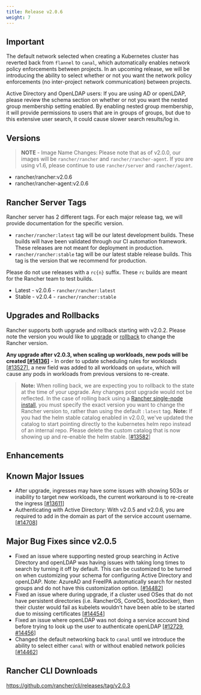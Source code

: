 ```yaml
---
title: Release v2.0.6
weight: 7
---
```


## Important

The default network selected when creating a Kubernetes cluster has reverted back from `flannel` to `canal`, which automatically enables network policy enforcements between projects.  In an upcoming release, we will be introducing the ability to select whether or not you want the network policy enforcements (no inter-project network communication) between projects.

Active Directory and OpenLDAP users: If you are using AD or openLDAP, please review the schema section on whether or not you want the nested group membership setting enabled. By enabling nested group membership, it will provide permissions to users that are in groups of groups, but due to this extensive user search, it could cause slower search results/log in.

## Versions

> **NOTE** - Image Name Changes: Please note that as of v2.0.0, our images will be `rancher/rancher` and `rancher/rancher-agent`. If you are using v1.6, please continue to use `rancher/server` and `rancher/agent`.

- rancher/rancher:v2.0.6
- rancher/rancher-agent:v2.0.6

## Rancher Server Tags

Rancher server has 2 different tags. For each major release tag, we will provide documentation for the specific version.

- `rancher/rancher:latest` tag will be our latest development builds. These builds will have been validated through our CI automation framework. These releases are not meant for deployment in production.
- `rancher/rancher:stable` tag will be our latest stable release builds. This tag is the version that we recommend for production.

Please do not use releases with a `rc{n}` suffix. These `rc` builds are meant for the Rancher team to test builds.

- Latest - v2.0.6 - `rancher/rancher:latest`
- Stable - v2.0.4 - `rancher/rancher:stable`

## Upgrades and Rollbacks

Rancher supports both upgrade and rollback starting with v2.0.2.  Please note the version you would like to [upgrade](https://rancher.com/docs/rancher/v2.x/en/upgrades/) or [rollback](https://rancher.com/docs/rancher/v2.x/en/backups/rollbacks/) to change the Rancher version.

**Any upgrade after v2.0.3, when scaling up workloads, new pods will be created [[#14136](https://github.com/rancher/rancher/issues/14136)]** - In order to update scheduling rules for workloads [[#13527](https://github.com/rancher/rancher/issues/13527)], a new field was added to all workloads on `update`, which will cause any pods in workloads from previous versions to re-create.

> **Note:** When rolling back, we are expecting you to rollback to the state at the time of your upgrade. Any changes post upgrade would not be reflected. In the case of rolling back using a [Rancher single-node install](https://rancher.com/docs/rancher/v2.x/en/installation/single-node-install/), you must specify the exact version you want to change the Rancher version to, rather than using the default `:latest` tag.
> **Note:** If you had the helm stable catalog enabled in v2.0.0, we've updated the catalog to start pointing directly to the kubernetes helm repo instead of an internal repo. Please delete the custom catalog that is now showing up and re-enable the helm stable. [[#13582](https://github.com/rancher/rancher/issues/13582)]

## Enhancements

## Known Major Issues

- After upgrade, ingresses may have some issues with showing 503s or inability to target new workloads, the current workaround is to re-create the ingress [[#13611](https://github.com/rancher/rancher/issues/13611)]
- Authenticating with Active Directory: With v2.0.5 and v2.0.6, you are required to add in the domain as part of the service account username. [[#14708](https://github.com/rancher/rancher/issues/14708)]

## Major Bug Fixes since v2.0.5

- Fixed an issue where supporting nested group searching in Active Directory and openLDAP was having issues with taking long times to search by turning it off by default. This can be customized to be turned on when customizing your schema for configuring Active Directory and openLDAP. Note: AzureAD and FreeIPA automatically search for nested groups and do not have this customization option.  [[#14482](https://github.com/rancher/rancher/issues/14482)]
- Fixed an issue where during upgrade, if a cluster used OSes that do not have persistent directories (i.e. RancherOS, CoreOS, boot2docker), then their cluster would fail as kubelets wouldn't have been able to be started due to missing certificates [[#14454](https://github.com/rancher/rancher/issues/14454)]
- Fixed an issue where openLDAP was not doing a service account bind before trying to look up the user to authenticate openLDAP [[#12729](https://github.com/rancher/rancher/issues/12729), [#14456](https://github.com/rancher/rancher/issues/14456)]
- Changed the default networking back to `canal` until we introduce the ability to select either `canal` with  or without enabled network policies [[#14462](https://github.com/rancher/rancher/issues/14462)]

## Rancher CLI Downloads

https://github.com/rancher/cli/releases/tag/v2.0.3